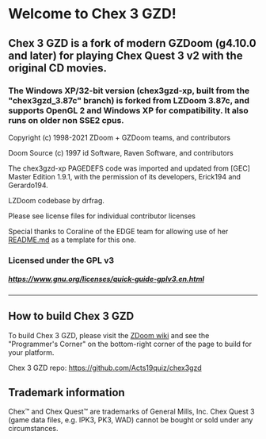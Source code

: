 # Welcome to Chex 3 GZD!

## Chex 3 GZD is a fork of modern GZDoom (g4.10.0 and later) for playing Chex Quest 3 v2 with the original CD movies.

### The Windows XP/32-bit version (chex3gzd-xp, built from the "chex3gzd_3.87c" branch) is forked from LZDoom 3.87c, and supports OpenGL 2 and Windows XP for compatibility. It also runs on older non SSE2 cpus.

Copyright (c) 1998-2021 ZDoom + GZDoom teams, and contributors

Doom Source (c) 1997 id Software, Raven Software, and contributors

The chex3gzd-xp PAGEDEFS code was imported and updated from [GEC] Master Edition 1.9.1, with the permission of its developers, Erick194 and Gerardo194.

LZDoom codebase by drfrag.

Please see license files for individual contributor licenses

Special thanks to Coraline of the EDGE team for allowing use of her [README.md](https://github.com/3dfxdev/EDGE/blob/master/README.md) as a template for this one.

### Licensed under the GPL v3
##### https://www.gnu.org/licenses/quick-guide-gplv3.en.html
---

## How to build Chex 3 GZD

To build Chex 3 GZD, please visit the [ZDoom wiki](https://zdoom.org/wiki/) and see the "Programmer's Corner" on the bottom-right corner of the page to build for your platform.

Chex 3 GZD repo: https://github.com/Acts19quiz/chex3gzd

## Trademark information

Chex&#8482; and Chex Quest&#8482; are trademarks of General Mills, Inc. Chex Quest 3 (game data files, e.g. IPK3, PK3, WAD) cannot be bought or sold under any circumstances.
